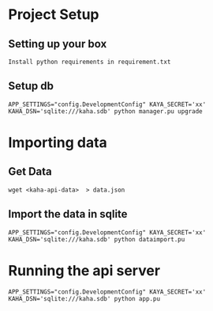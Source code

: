 # Project Setup
## Setting up your box
    Install python requirements in requirement.txt

## Setup db

    APP_SETTINGS="config.DevelopmentConfig" KAYA_SECRET='xx' KAHA_DSN='sqlite:///kaha.sdb' python manager.pu upgrade


# Importing data
## Get Data

    wget <kaha-api-data>  > data.json


## Import the data in sqlite
    
    APP_SETTINGS="config.DevelopmentConfig" KAYA_SECRET='xx' KAHA_DSN='sqlite:///kaha.sdb' python dataimport.pu


# Running the api server

    APP_SETTINGS="config.DevelopmentConfig" KAYA_SECRET='xx' KAHA_DSN='sqlite:///kaha.sdb' python app.pu
